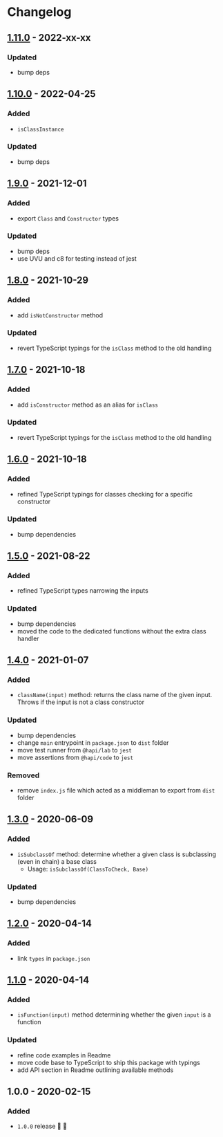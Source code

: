 # Changelog


## [1.11.0](https://github.com/supercharge/classes/compare/v1.10.0...v1.11.0) - 2022-xx-xx

### Updated
- bump deps


## [1.10.0](https://github.com/supercharge/classes/compare/v1.9.0...v1.10.0) - 2022-04-25

### Added
- `isClassInstance`

### Updated
- bump deps


## [1.9.0](https://github.com/supercharge/classes/compare/v1.8.0...v1.9.0) - 2021-12-01

### Added
- export `Class` and `Constructor` types

### Updated
- bump deps
- use UVU and c8 for testing instead of jest


## [1.8.0](https://github.com/supercharge/classes/compare/v1.7.0...v1.8.0) - 2021-10-29

### Added
- add `isNotConstructor` method

### Updated
- revert TypeScript typings for the `isClass` method to the old handling


## [1.7.0](https://github.com/supercharge/classes/compare/v1.6.0...v1.7.0) - 2021-10-18

### Added
- add `isConstructor` method as an alias for `isClass`

### Updated
- revert TypeScript typings for the `isClass` method to the old handling


## [1.6.0](https://github.com/supercharge/classes/compare/v1.5.0...v1.6.0) - 2021-10-18

### Added
- refined TypeScript typings for classes checking for a specific constructor

### Updated
- bump dependencies


## [1.5.0](https://github.com/supercharge/classes/compare/v1.4.0...v1.5.0) - 2021-08-22

### Added
- refined TypeScript types narrowing the inputs

### Updated
- bump dependencies
- moved the code to the dedicated functions without the extra class handler


## [1.4.0](https://github.com/supercharge/classes/compare/v1.3.0...v1.4.0) - 2021-01-07

### Added
- `className(input)` method: returns the class name of the given input. Throws if the input is not a class constructor

### Updated
- bump dependencies
- change `main` entrypoint in `package.json` to `dist` folder
- move test runner from `@hapi/lab` to `jest`
- move assertions from `@hapi/code` to `jest`

### Removed
- remove `index.js` file which acted as a middleman to export from `dist` folder


## [1.3.0](https://github.com/supercharge/classes/compare/v1.2.0...v1.3.0) - 2020-06-09

### Added
- `isSubclassOf` method: determine whether a given class is subclassing (even in chain) a base class
  - Usage: `isSubclassOf(ClassToCheck, Base)`

### Updated
- bump dependencies


## [1.2.0](https://github.com/supercharge/classes/compare/v1.1.0...v1.2.0) - 2020-04-14

### Added
- link `types` in `package.json`


## [1.1.0](https://github.com/supercharge/classes/compare/v1.0.0...v1.1.0) - 2020-04-14

### Added
- `isFunction(input)` method determining whether the given `input` is a function

### Updated
- refine code examples in Readme
- move code base to TypeScript to ship this package with typings
- add API section in Readme outlining available methods


## 1.0.0 - 2020-02-15

### Added
- `1.0.0` release 🚀 🎉
